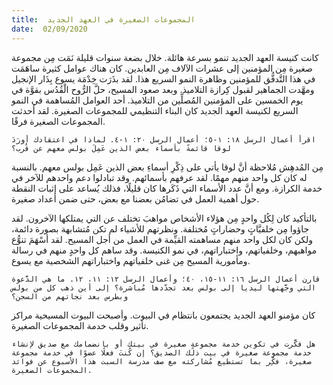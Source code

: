 ```yaml
---
title:  المجموعات الصغيرة في العهد الجديد
date:  02/09/2020
---
```


كانت كنيسة العهد الجديد تنمو بسرعة هائلة. خلال بضعة سنوات قليلة نَمَت مِن مجموعة صغيرة مِن المؤمنين إلى عشرات الآلاف مِن العابدين. كان هناك عوامل كثيرة ساهَمَت في هذا التَّدفُّق للمؤمنين وظاهرة النمو السريع هذا. لقد بذَرَت خِدْمَة يسوع بِذَار الإنجيل ومهَّدت الجماهير لقبول كِرازة التلاميذ. وبعد صعود المسيح، حلَّ الرُّوح الْقُدُس بقوَّة في يوم الخمسين على المؤمنين المُصلِّين من التلاميذ. أحد العوامل المُساهمة في النمو السريع لكنيسة العهد الجديد كان البناء التنظيمي للمجموعات الصغيرة. لقد أحدثت المجموعات الصغيرة فرقًا.

`اقرأ أعمال الرسل ١٨: ١-٥؛ أعمال الرسل ٢٠: ١-٤. لماذا في اعتقادك أورَدَ لوقا قائمةً بأسماء بعض الذين عَمِلَ بولس معهم عن قُرب؟`

مِن المُدهِش مُلاحظة أنَّ لوقا يأتي على ذِكْرِ أسماءِ بعض الذين عَمِل بولس معهم. بالنسبة له كان كل واحد منهم مهمًا. لقد عرفهم بأسمائهم. وقد تبادلوا دعم واحدهم للآخر في خدمة الكرازة. ومع أنَّ عدد الأسماء التي ذَكَرها كان قليلًا، فذلك يُساعد على إثبات النقطة حول أهمية العمل في تضامُن بعضنا مع بعض، حتى ضمن أعداد صغيرة.

بالتأكيد كان لِكُل واحدٍ مِن هؤلاء الأشخاص مواهبَ تختلف عن التي يمتلكها الآخرون. لقد جاؤوا مِن خلفيَّاتٍ وحضاراتٍ مُختلفة. ونظرتهم للأشياء لم تكن مُتشابهة بصورة دائمة، ولكن كان لكل واحد منهم مساهمته القيِّمة في العمل من أجل المسيح. لقد أسْهَمَ تنوُّع مواهبهم، وخلفياتهم، واختباراتهم، في نمو الكنيسة. وقد ساهم كل واحدٍ منهم في رسالة ومأمورية المسيح مِن غنى خلفياتهم واختباراتهم الشخصية مع يسوع.

`قارن أعمال الرسل ١٦: ١١-١٥، ٤٠؛ وأعمال الرسل ١٢: ١١، ١٢. ما هي الدَّعوة التي وجَّهتها ليديا إلى بولس بعد تجدّدها مُباشرة؟ إلى أين ذهب كل من بولس وبطرس بعد نجاتهم من السجن؟`

كان مؤمنو العهد الجديد يجتمعون بانتظام في البيوت. وأصبحت البيوت المسيحية مراكز تأثير وقلب خدمة المجموعات الصغيرة.

`هل فكَّرت في تكوين خدمة مجموعةٍ صغيرة في بيتك أو بانضمامك مع صديق لإنشاء خدمة مجموعة صغيرة في بيت ذلك الصديق؟ إن كُنتَ فعلًا عضوًا في خدمة مجموعة صغيرة، فكِّر بما تستطيع مُشاركته مع صف مدرسة السبت هذا الأسبوع عن فوائد المجموعات الصغيرة.`
